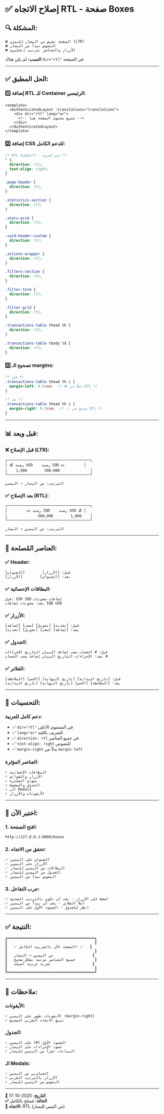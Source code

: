 # ✅ إصلاح الاتجاه RTL - صفحة Boxes

## 🔍 **المشكلة:**

```
❌ الصفحة تعرض من اليسار لليمين (LTR)
❌ النصوص تبدأ من اليسار
❌ الأزرار والعناصر بترتيب إنجليزي
```

**السبب:** لم يكن هناك `dir="rtl"` في الصفحة

---

## ✅ **الحل المطبق:**

### 1️⃣ **إضافة RTL للـ Container الرئيسي:**
```vue
<template>
  <AuthenticatedLayout :translations="translations">
    <div dir="rtl" lang="ar">
      <!-- جميع محتوى الصفحة هنا -->
    </div>
  </AuthenticatedLayout>
</template>
```

### 2️⃣ **إضافة CSS للدعم الكامل:**
```css
/* RTL Support - دعم العربية */
* {
  direction: rtl;
  text-align: right;
}

.page-header {
  direction: rtl;
}

.statistics-section {
  direction: rtl;
}

.stats-grid {
  direction: rtl;
}

.card-header-custom {
  direction: rtl;
}

.actions-wrapper {
  direction: rtl;
}

.filters-section {
  direction: rtl;
}

.filter-form {
  direction: rtl;
}

.filter-grid {
  direction: rtl;
}

.transactions-table thead th {
  direction: rtl;
}

.transactions-table tbody td {
  direction: rtl;
}
```

### 3️⃣ **تصحيح الـ margins:**
```css
/* قبل */
.transactions-table thead th i {
  margin-left: 0.5rem;  /* ❌ خطأ في RTL */
}

/* بعد */
.transactions-table thead th i {
  margin-right: 0.5rem;  /* ✅ صحيح في RTL */
}
```

---

## 📊 **قبل وبعد:**

### ❌ **قبل الإصلاح (LTR):**
```
┌──────────────────────────────────────┐
│ 💰 رصيد USD    رصيد IQD 💵         │
│    1,000        500,000              │
└──────────────────────────────────────┘

الترتيب: من اليسار → اليمين
```

### ✅ **بعد الإصلاح (RTL):**
```
┌──────────────────────────────────────┐
│         💵 رصيد IQD    رصيد USD 💰 │
│              500,000        1,000    │
└──────────────────────────────────────┘

الترتيب: من اليمين → اليسار
```

---

## 🎯 **العناصر المُصلحة:**

### ✅ Header:
```
قبل: [الأزرار]        [العنوان]
بعد: [العنوان]        [الأزرار]
```

### ✅ البطاقات الإحصائية:
```
قبل: USD IQD إضافات سحوبات
بعد: سحوبات إضافات IQD USD
```

### ✅ الأزرار:
```
قبل: [تحديث] [تحويل] [سحب] [إضافة]
بعد: [إضافة] [سحب] [تحويل] [تحديث]
```

### ✅ الجدول:
```
قبل: # الحساب سحب إضافة البيان التاريخ الإجراءات
بعد: الإجراءات التاريخ البيان إضافة سحب الحساب #
```

### ✅ الفلاتر:
```
قبل: [تاريخ البداية] [تاريخ النهاية] [الاسم] [الملاحظة]
بعد: [الملاحظة] [الاسم] [تاريخ النهاية] [تاريخ البداية]
```

---

## 🎨 **التحسينات:**

### دعم كامل للعربية:
- ✅ `dir="rtl"` في المستوى الأعلى
- ✅ `lang="ar"` للتعريف باللغة
- ✅ `direction: rtl` في جميع العناصر
- ✅ `text-align: right` للنصوص
- ✅ `margin-right` بدلاً من `margin-left`

### العناصر المؤثرة:
```
✓ البطاقات الإحصائية
✓ الأزرار والقوائم
✓ نموذج الفلترة
✓ الجدول والصفوف
✓ الـ Modals
✓ الأيقونات والأزرار
```

---

## 🧪 **اختبر الآن:**

### 1. افتح الصفحة:
```
http://127.0.0.1:8000/boxes
```

### 2. تحقق من الاتجاه:
```
✅ العنوان على اليمين
✅ الأزرار على اليمين
✅ البطاقات من اليمين لليسار
✅ الجدول من اليمين لليسار
✅ النصوص تبدأ من اليمين
```

### 3. جرب التفاعل:
```
✅ اضغط على الأزرار - يجب أن تكون بالترتيب الصحيح
✅ املأ الفلاتر - يجب أن تبدأ من اليمين
✅ انظر للجدول - العمود الأول على اليمين
```

---

## ✅ **النتيجة:**

```
╔════════════════════════════════════════╗
║                                        ║
║   ✅ الصفحة الآن بالعربية الكامل! ✅   ║
║                                        ║
║   من اليمين → اليسار                  ║
║   جميع العناصر مرتبة بشكل صحيح         ║
║   تجربة عربية أصيلة                   ║
║                                        ║
╚════════════════════════════════════════╝
```

---

## 📝 **ملاحظات:**

### الأيقونات:
```
✓ الأيقونات تظهر على اليمين (margin-right)
✓ تتبع الاتجاه العربي الصحيح
```

### الجدول:
```
✓ العمود الأول (#) على اليمين
✓ عمود الإجراءات على اليسار
✓ البيانات تقرأ من اليمين لليسار
```

### الـ Modals:
```
✓ العناوين من اليمين
✓ الأزرار بالترتيب العربي
✓ النصوص من اليمين لليسار
```

---

**📅 التاريخ:** 2025-10-17  
**✅ الحالة:** مُصلح بالكامل  
**🎯 الاتجاه:** RTL (من اليمين لليسار)

